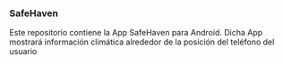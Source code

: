 ### SafeHaven

Este repositorio contiene la App SafeHaven para Android. Dicha App mostrará información climática alrededor de la posición del teléfono del usuario
